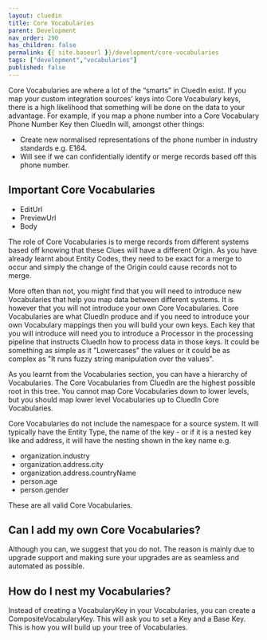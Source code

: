 ```yaml
---
layout: cluedin
title: Core Vocabularies
parent: Development
nav_order: 290
has_children: false
permalink: {{ site.baseurl }}/development/core-vocabularies
tags: ["development","vocabularies"]
published: false
---
```


Core Vocabularies are where a lot of the “smarts” in CluedIn exist. If you map your custom integration sources' keys into Core Vocabulary keys, there is a high likelihood that something will be done on the data to your advantage. For example, if you map a phone number into a Core Vocabulary Phone Number Key then CluedIn will, amongst other things: 

- Create new normalised representations of the phone number in industry standards e.g. E164. 
- Will see if we can confidentially identify or merge records based off this phone number.

## Important Core Vocabularies

 - EditUrl
 - PreviewUrl
 - Body

The role of Core Vocabularies is to merge records from different systems based off knowing that these Clues will have a different Origin. As you have already learnt about Entity Codes, they need to be exact for a merge to occur and simply the change of the Origin could cause records not to merge. 

More often than not, you might find that you will need to introduce new Vocabularies that help you map data between different systems. It is however that you will not introduce your own Core Vocabularies. Core Vocabularies are what CluedIn produce and if you need to introduce your own Vocabulary mappings then you will build your own keys. Each key that you will introduce will need you to introduce a Processor in the processing pipeline that instructs CluedIn how to process data in those keys. It could be something as simple as it "Lowercases" the values or it could be as complex as "It runs fuzzy string manipulation over the values".

As you learnt from the Vocabularies section, you can have a hierarchy of Vocabularies. The Core Vocabularies from CluedIn are the highest possible root in this tree. You cannot map Core Vocabularies down to lower levels, but you should map lower level Vocabularies up to CluedIn Core Vocabularies. 

Core Vocabularies do not include the namespace for a source system. It will typically have the Entity Type, the name of the key - or if it is a nested key like and address, it will have the nesting shown in the key name e.g. 

 - organization.industry
 - organization.address.city
 - organization.address.countryName
 - person.age
 - person.gender

These are all valid Core Vocabularies. 

## Can I add my own Core Vocabularies?

Although you can, we suggest that you do not. The reason is mainly due to upgrade support and making sure your upgrades are as seamless and automated as possible. 

## How do I nest my Vocabularies?

Instead of creating a VocabularyKey in your Vocabularies, you can create a CompositeVocabularyKey. This will ask you to set a Key and a Base Key. This is how you will build up your tree of Vocabularies. 